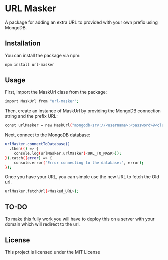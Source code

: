 # URL Masker

A package for adding an extra URL to provided with your own prefix using MongoDB.

## Installation

You can install the package via npm:

```bash
npm install url-masker
```

## Usage
First, import the MaskUrl class from the package:
```bash
import MaskUrl from "url-masker";
```

Then, create an instance of MaskUrl by providing the MongoDB connection string and the prefix URL:
```bash
const urlMasker = new MaskUrl("mongodb+srv://<username>:<password>@<cluster-address>/<database>","https://example.com");
```

Next, connect to the MongoDB database:
```bash
urlMasker.connectToDatabase()
  .then(() => {
    console.log(urlMasker.urlMasker(<URL_TO_MASK>));
}).catch((error) => {
    console.error("Error connecting to the database:", error);
});
```

Once you have your URL, you can simple use the new URL to fetch the Old url.
```bash
urlMasker.fetchUrl(<Masked_URL>);
```


## TO-DO
To make this fully work you will have to deploy this on a server with your domain which will redirect to the url.

## License
This project is licensed under the MIT License






